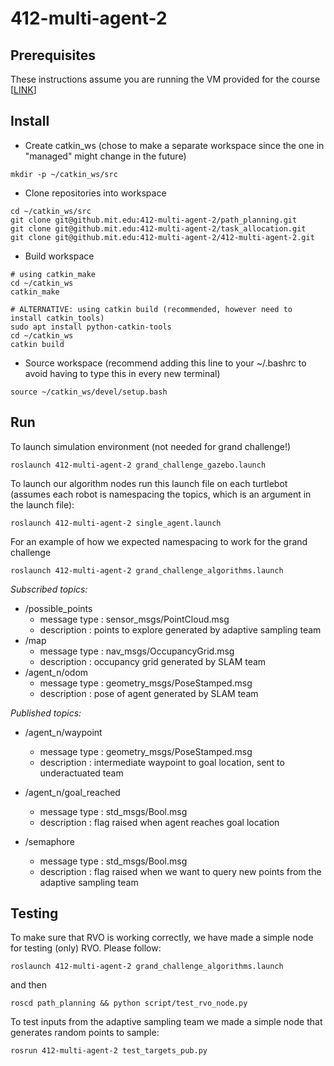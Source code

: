 # 412-multi-agent-2

## Prerequisites
These instructions assume you are running the VM provided for the course [[LINK](https://www.dropbox.com/s/cdfkfk2px8u0u4h/cognitive-robotics-18-vm.ova?dl=0)]

## Install

- Create catkin_ws (chose to make a separate workspace since the one in "managed" might change in the future)
```
mkdir -p ~/catkin_ws/src
```

- Clone repositories into workspace
```
cd ~/catkin_ws/src
git clone git@github.mit.edu:412-multi-agent-2/path_planning.git
git clone git@github.mit.edu:412-multi-agent-2/task_allocation.git
git clone git@github.mit.edu:412-multi-agent-2/412-multi-agent-2.git
```

- Build workspace

```
# using catkin_make
cd ~/catkin_ws
catkin_make

# ALTERNATIVE: using catkin build (recommended, however need to install catkin_tools)
sudo apt install python-catkin-tools
cd ~/catkin_ws
catkin build
```

- Source workspace (recommend adding this line to your ~/.bashrc to avoid having to type this in every new terminal)
```
source ~/catkin_ws/devel/setup.bash
```


## Run

To launch simulation environment (not needed for grand challenge!)
```
roslaunch 412-multi-agent-2 grand_challenge_gazebo.launch
```


To launch our algorithm nodes run this launch file on each turtlebot (assumes each robot is namespacing the topics, which is an argument in the launch file):
```
roslaunch 412-multi-agent-2 single_agent.launch
```
For an example of how we expected namespacing to work for the grand challenge
```
roslaunch 412-multi-agent-2 grand_challenge_algorithms.launch
```

*Subscribed topics:*

- /possible_points
  - message type : sensor_msgs/PointCloud.msg
  - description : points to explore generated by adaptive sampling team
- /map
  - message type : nav_msgs/OccupancyGrid.msg
  - description : occupancy grid generated by SLAM team
- /agent_n/odom
  - message type : geometry_msgs/PoseStamped.msg
  - description : pose of agent generated by SLAM team
  
*Published topics:*

- /agent_n/waypoint
  - message type : geometry_msgs/PoseStamped.msg
  - description : intermediate waypoint to goal location, sent to underactuated team
  
- /agent_n/goal_reached
  - message type : std_msgs/Bool.msg
  - description : flag raised when agent reaches goal location

- /semaphore
  - message type : std_msgs/Bool.msg
  - description : flag raised when we want to query new points from the adaptive sampling team

## Testing
To make sure that RVO is working correctly, we have made a simple node for testing (only) RVO. 
Please follow: 
```
roslaunch 412-multi-agent-2 grand_challenge_algorithms.launch
```
and then
```
roscd path_planning && python script/test_rvo_node.py
```
To test inputs from the adaptive sampling team we made a simple node that generates random points to sample:
```
rosrun 412-multi-agent-2 test_targets_pub.py 
```
